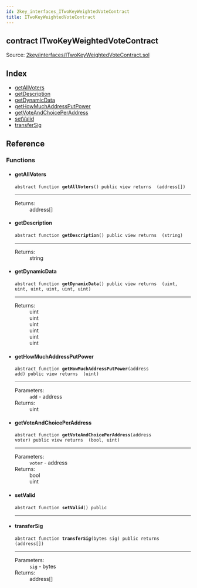 ```yaml
---
id: 2key_interfaces_ITwoKeyWeightedVoteContract
title: ITwoKeyWeightedVoteContract
---
```


<div class="contract-doc"><div class="contract"><h2 class="contract-header"><span class="contract-kind">contract</span> ITwoKeyWeightedVoteContract</h2><div class="source">Source: <a href="git+https://github.com/2keynet/web3-alpha/blob/v0.0.3/contracts/2key/interfaces/ITwoKeyWeightedVoteContract.sol" target="_blank">2key/interfaces/ITwoKeyWeightedVoteContract.sol</a></div></div><div class="index"><h2>Index</h2><ul><li><a href="2key_interfaces_ITwoKeyWeightedVoteContract.html#getAllVoters">getAllVoters</a></li><li><a href="2key_interfaces_ITwoKeyWeightedVoteContract.html#getDescription">getDescription</a></li><li><a href="2key_interfaces_ITwoKeyWeightedVoteContract.html#getDynamicData">getDynamicData</a></li><li><a href="2key_interfaces_ITwoKeyWeightedVoteContract.html#getHowMuchAddressPutPower">getHowMuchAddressPutPower</a></li><li><a href="2key_interfaces_ITwoKeyWeightedVoteContract.html#getVoteAndChoicePerAddress">getVoteAndChoicePerAddress</a></li><li><a href="2key_interfaces_ITwoKeyWeightedVoteContract.html#setValid">setValid</a></li><li><a href="2key_interfaces_ITwoKeyWeightedVoteContract.html#transferSig">transferSig</a></li></ul></div><div class="reference"><h2>Reference</h2><div class="functions"><h3>Functions</h3><ul><li><div class="item function"><span id="getAllVoters" class="anchor-marker"></span><h4 class="name">getAllVoters</h4><div class="body"><code class="signature"><span>abstract </span>function <strong>getAllVoters</strong><span>() </span><span>public </span><span>view </span><span>returns  (address[]) </span></code><hr/><dl><dt><span class="label-return">Returns:</span></dt><dd>address[]</dd></dl></div></div></li><li><div class="item function"><span id="getDescription" class="anchor-marker"></span><h4 class="name">getDescription</h4><div class="body"><code class="signature"><span>abstract </span>function <strong>getDescription</strong><span>() </span><span>public </span><span>view </span><span>returns  (string) </span></code><hr/><dl><dt><span class="label-return">Returns:</span></dt><dd>string</dd></dl></div></div></li><li><div class="item function"><span id="getDynamicData" class="anchor-marker"></span><h4 class="name">getDynamicData</h4><div class="body"><code class="signature"><span>abstract </span>function <strong>getDynamicData</strong><span>() </span><span>public </span><span>view </span><span>returns  (uint, uint, uint, uint, uint, uint) </span></code><hr/><dl><dt><span class="label-return">Returns:</span></dt><dd>uint</dd><dd>uint</dd><dd>uint</dd><dd>uint</dd><dd>uint</dd><dd>uint</dd></dl></div></div></li><li><div class="item function"><span id="getHowMuchAddressPutPower" class="anchor-marker"></span><h4 class="name">getHowMuchAddressPutPower</h4><div class="body"><code class="signature"><span>abstract </span>function <strong>getHowMuchAddressPutPower</strong><span>(address add) </span><span>public </span><span>view </span><span>returns  (uint) </span></code><hr/><dl><dt><span class="label-parameters">Parameters:</span></dt><dd><div><code>add</code> - address</div></dd><dt><span class="label-return">Returns:</span></dt><dd>uint</dd></dl></div></div></li><li><div class="item function"><span id="getVoteAndChoicePerAddress" class="anchor-marker"></span><h4 class="name">getVoteAndChoicePerAddress</h4><div class="body"><code class="signature"><span>abstract </span>function <strong>getVoteAndChoicePerAddress</strong><span>(address voter) </span><span>public </span><span>view </span><span>returns  (bool, uint) </span></code><hr/><dl><dt><span class="label-parameters">Parameters:</span></dt><dd><div><code>voter</code> - address</div></dd><dt><span class="label-return">Returns:</span></dt><dd>bool</dd><dd>uint</dd></dl></div></div></li><li><div class="item function"><span id="setValid" class="anchor-marker"></span><h4 class="name">setValid</h4><div class="body"><code class="signature"><span>abstract </span>function <strong>setValid</strong><span>() </span><span>public </span></code><hr/></div></div></li><li><div class="item function"><span id="transferSig" class="anchor-marker"></span><h4 class="name">transferSig</h4><div class="body"><code class="signature"><span>abstract </span>function <strong>transferSig</strong><span>(bytes sig) </span><span>public </span><span>returns  (address[]) </span></code><hr/><dl><dt><span class="label-parameters">Parameters:</span></dt><dd><div><code>sig</code> - bytes</div></dd><dt><span class="label-return">Returns:</span></dt><dd>address[]</dd></dl></div></div></li></ul></div></div></div>
